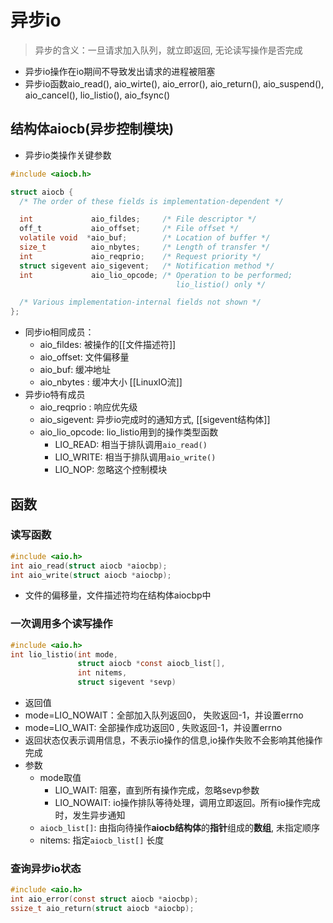 # 异步io
> 异步的含义：一旦请求加入队列，就立即返回, 无论读写操作是否完成
- 异步io操作在io期间不导致发出请求的进程被阻塞
- 异步io函数aio_read(), aio_wirte(), aio_error(), aio_return(), aio_suspend(), aio_cancel(), lio_listio(), aio_fsync()

## 结构体aiocb(异步控制模块)

- 异步io类操作关键参数

```c
#include <aiocb.h>

struct aiocb {
  /* The order of these fields is implementation-dependent */

  int             aio_fildes;     /* File descriptor */
  off_t           aio_offset;     /* File offset */
  volatile void  *aio_buf;        /* Location of buffer */
  size_t          aio_nbytes;     /* Length of transfer */
  int             aio_reqprio;    /* Request priority */
  struct sigevent aio_sigevent;   /* Notification method */
  int             aio_lio_opcode; /* Operation to be performed;
                                     lio_listio() only */

  /* Various implementation-internal fields not shown */
};
```

- 同步io相同成员：
  - aio_fildes: 被操作的[[文件描述符]] 
  - aio_offset: 文件偏移量
  - aio_buf: 缓冲地址
  - aio_nbytes : 缓冲大小
    [[LinuxIO流]]
- 异步io特有成员    
  - aio_reqprio : 响应优先级  
  - aio_sigevent: 异步io完成时的通知方式, [[sigevent结构体]]
  - aio_lio_opcode: lio_listio用到的操作类型函数
    - LIO_READ: 相当于排队调用`aio_read()`
    - LIO_WRITE:  相当于排队调用`aio_write()`
    - LIO_NOP: 忽略这个控制模块
  
## 函数
  
### 读写函数  
  
```c
#include <aio.h>
int aio_read(struct aiocb *aiocbp);
int aio_write(struct aiocb *aiocbp);
```

- 文件的偏移量，文件描述符均在结构体aiocbp中

### 一次调用多个读写操作

```c
#include <aio.h>
int lio_listio(int mode, 
               struct aiocb *const aiocb_list[], 
               int nitems, 
               struct sigevent *sevp)
```

-  返回值
  - mode=LIO_NOWAIT：全部加入队列返回0， 失败返回-1，并设置errno 
  - mode=LIO_WAIT: 全部操作成功返回0 , 失败返回-1，并设置errno 
  - 返回状态仅表示调用信息，不表示io操作的信息,io操作失败不会影响其他操作完成
- 参数
  - mode取值 
    - LIO_WAIT: 阻塞，直到所有操作完成，忽略sevp参数
    - LIO_NOWAIT: io操作排队等待处理，调用立即返回。所有io操作完成时，发生异步通知
  - `aiocb_list[]`: 由指向待操作**aiocb结构体**的**指针**组成的**数组**,  未指定顺序
  - nitems: 指定`aiocb_list[]` 长度
  
### 查询异步io状态

```c
#include <aio.h>
int aio_error(const struct aiocb *aiocbp);
ssize_t aio_return(struct aiocb *aiocbp);
```
